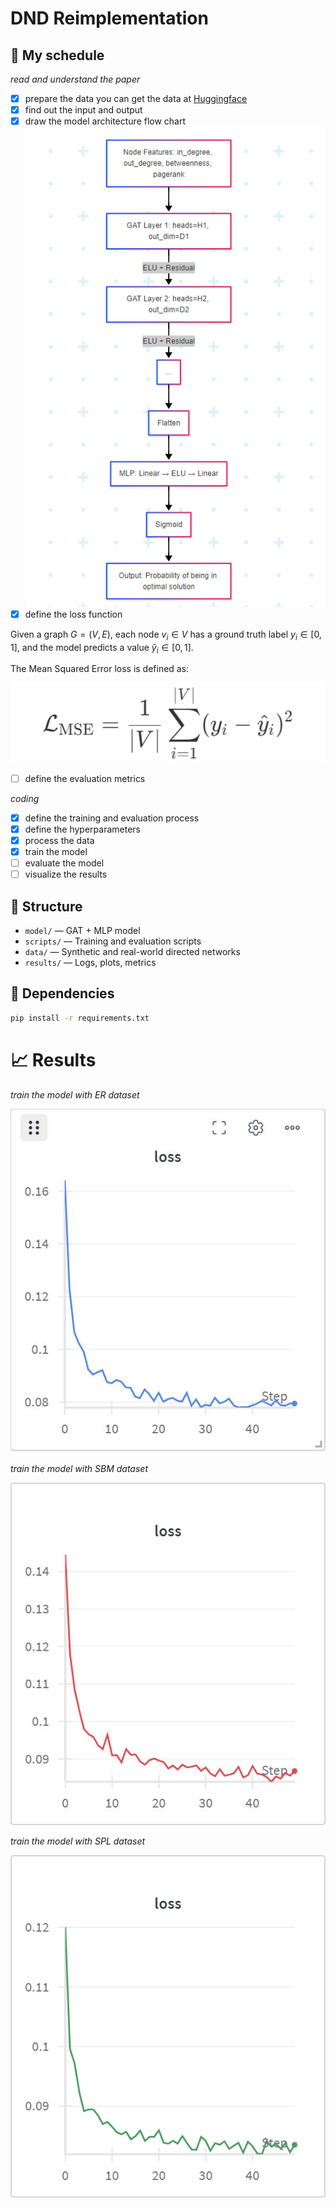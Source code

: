 # DND Reimplementation

## 🚀 My schedule

*read and understand the paper*

- [X] prepare the data
  you can get the data at [Huggingface](https://huggingface.co/sanyier312/DND-Reimplementation/tree/main/data/synthetic)
- [X] find out the input and output
- [X] draw the model architecture  flow chart
  ![](20250514213026.png)
- [X] define the loss function

Given a graph $G = (V, E)$, each node $v_i \in V$ has a ground truth label $y_i \in [0, 1]$,
and the model predicts a value $\hat{y}_i \in [0, 1]$.

The Mean Squared Error loss is defined as:

![](20250514215425.png)

- [ ] define the evaluation metrics

*coding*

- [X] define the training and evaluation process
- [X] define the hyperparameters
- [X] process the data
- [X] train the model
- [ ] evaluate the model
- [ ] visualize the results

## 📌 Structure

- `model/` — GAT + MLP model
- `scripts/` — Training and evaluation scripts
- `data/` — Synthetic and real-world directed networks
- `results/` — Logs, plots, metrics

## 🔧 Dependencies

```bash
pip install -r requirements.txt
```

# 📈 Results

*train the model with  ER dataset*

![](er_train.jpg)

*train the model with  SBM dataset*

![](sbm_train.jpg)

*train the model with  SPL dataset*

![](20250516133108.png)



